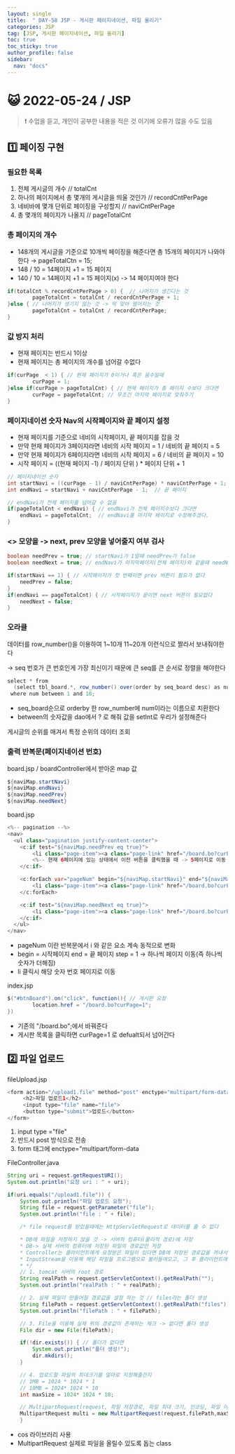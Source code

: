 ```yaml
---
layout: single
title:  " DAY-58 JSP - 게시판 페이지네이션, 파일 올리기"
categories: JSP
tag: [JSP, 게시판 페이지네이션, 파일 올리기]
toc: true
toc_sticky: true
author_profile: false
sidebar:
  nav: "docs"
---
```




# 😺 2022-05-24 / JSP

<!--Quote-->
> ❗ 수업을 듣고, 개인이 공부한 내용을 적은 것 이기에 오류가 많을 수도 있음


## 1️⃣ 페이징 구현

### 필요한 목록

1. 전체 게시글의 개수  // totalCnt
2. 하나의 페이지에서 총 몇개의 게시글을 띄울 것인가  // recordCntPerPage
3. 네비바에 몇개 단위로 페이징을 구성할지 // naviCntPerPage
4. 총 몇개의 페이지가 나올지 // pageTotalCnt

### 총 페이지의 개수

- 148개의 게시글을 기준으로 10개씩 페이징을 해준다면 총 15개의 페이지가 나와야한다 →
pageTotalCtn = 15;
- 148 / 10  = 14페이지 +1 = 15 페이지
- 140 / 10  = 14페이지 +1 = 15 페이지(x) -> 14 페이지여야 한다

```java
if(totalCnt % recordCntPerPage > 0) {  // 나머지가 생긴다는 것
		pageTotalCnt = totalCnt / recordCntPerPage + 1;
}else { // 나머지가 생기지 않는 것 -> 딱 맞아 떨어지는 것
		pageTotalCnt = totalCnt / recordCntPerPage;
}
```

### 값 방지 처리

- 현재 페이지는 반드시 1이상
- 현재 페이지는 총 페이지의 개수를 넘어갈 수없다

```java
if(curPage  < 1) { // 현재 페이지가 0이거나 혹은 음수일때
		curPage = 1;
}else if(curPage > pageTotalCnt) { // 현재 페이지가 총 페이지 수보다 크다면
		curPage = pageTotalCnt; // 무조건 마지막 페이지로 맞춰주기
}
```

### 페이지네이션 숫자 Nav의 시작페이지와 끝 페이지 설정

- 현재 페이지를 기준으로 네비의 시작페이지, 끝 페이지를 잡을 것
- 만약 현재 페이지가 3페이지라면 네비의 시작 페이지 = 1 / 네비의 끝 페이지 = 5
- 만약 현재 페이지가 6페이지라면 네비의 시작 페이지 = 6 / 네비의 끝 페이지 = 10
- 시작 페이지 = ((현재 페이지 -1) / 페이지 단위 ) * 페이지 단위 + 1

```java
// 페이지네이션 숫자
int startNavi = ((curPage - 1) / naviCntPerPage) * naviCntPerPage + 1; // 시작 페이지
int endNavi = startNavi + naviCntPerPage - 1;  // 끝 페이지

// endNavi가 전체 페이지를 넘어갈 수 없음
if(pageTotalCnt < endNavi) { // endNavi가 전체 페이지수보다 크다면
	endNavi = pageTotalCnt;  // endNavi를 마지막 페이지로 수정해주겠다.
}
```

### <> 모양을 -> next, prev 모양을 넣어줄지 여부 검사

```java
boolean needPrev = true; // startNavi가 1일때 needPrev가 false
boolean needNext = true; // endNavi가 마지막페이지(전체 페이지)와 같을떄 needNext가 false

if(startNavi == 1) { // 시작페이지가 첫 번째이면 prev 버튼이 필요가 없다
	needPrev = false;
}
if(endNavi == pageTotalCnt) { // 시작페이지가 끝이면 next 버튼이 필요없다
	needNext = false;
}
```

### 오라클

데이터를 row_number()을 이용하여 1~10개 11~20개 이런식으로 짤라서 보내줘야한다

→ seq 번호가 큰 번호인게 가장 최신이기 때문에 큰 seq를 큰 순서로 정렬을 해야한다

```java
select * from
  (select tbl_board.*, row_number() over(order by seq_board desc) as num from tbl_board)
 where num between 1 and 10;
```

- seq_board순으로 orderby 한 row_number에 num이라는 이름으로 치환한다
- between의 숫자값을 dao에서 ? 로 해줘 값을 setInt로 우리가 설정해준다

게시글의 순위를 매겨서 특정 순위의 데이터 조회

### 출력 반복문(페이지네이션 번호)

board.jsp / boardController에서 받아온 map 값

```java
${naviMap.startNavi}
${naviMap.endNavi}
${naviMap.needPrev}
${naviMap.needNext}
```

board.jsp

```java
<%-- pagination --%>
<nav>
  <ul class="pagination justify-content-center">
    <c:if test="${naviMap.needPrev eq true}">
    	<li class="page-item"><a class="page-link" href="/board.bo?curPage=${naviMap.startNavi-1}">Previous</a></li>
    	<%-- 현재 6페이지에 있는 상태에서 이전 버튼을 클릭했을 때 -> 5페이지로 이동 --%>
    </c:if>

    <c:forEach var="pageNum" begin="${naviMap.startNavi}" end="${naviMap.endNavi}" step="1">
    	<li class="page-item"><a class="page-link" href="/board.bo?curPage=${pageNum}">${pageNum}</a></li>
    </c:forEach>

    <c:if test="${naviMap.needNext eq true}">
    	<li class="page-item"><a class="page-link" href="/board.bo?curPage=${naviMap.endNavi+1}">Next</a></li>
    </c:if>
  </ul>
</nav>
```

- pageNum 이란 반복문에서 i 와 같은 요소 계속 동적으로 변화
- begin = 시작페이지 end = 끝 페이지 step = 1 → 하나씩 페이지 이동(즉 하나씩 숫자가 더해짐)
- li 클릭시 해당 숫자 번호 페이지로 이동

index.jsp

```java
$("#btnBoard").on("click", function(){ // 게시판 요청
		location.href = "/board.bo?curPage=1";
})
```

- 기존의 "/board.bo";에서 바꿔준다
- 게시판 목록을 클릭하면 curPage=1 로 defualt되서 넘어간다

## 2️⃣ 파일 업로드

fileUpload.jsp

```java
<form action="/upload1.file" method="post" enctype="multipart/form-data">
	 <h2>파일 업로드1</h2>
	 <input type="file" name="file">
	 <button type="submit">업로드</button>
</form>
```

1. input type ="file"
2. 반드시 post 방식으로 전송
3. form 태그에 enctype="multipart/form-data

FileController.java

```java
String uri = request.getRequestURI();
System.out.println("요청 uri : " + uri);

if(uri.equals("/upload1.file")) {
	System.out.println("파일 업로드 요청");
	String file = request.getParameter("file");
	System.out.println("file : " + file);

	/* file request를 받았을때에는 HttpServletRequest로 데이터를 줄 수 없다

	* DB에 파일을 저장하지 않을 것 -> 서버의 컴퓨터(물리적 경로)에 저장
	* DB-> 실제 서버의 컴퓨터에 저장된 파일의 경로값만 저장
	* Controller는 클라이언트에게 요청받은 파일이 있다면 DB에 저장된 경로값을 꺼내서
	* InputStream을 이용해 해당 파일을 프로그램으로 불러들여오고, 그 후 클라이언트에게 전달
	* */
	// 1. tomcat 서버의 root 경로
	String realPath = request.getServletContext().getRealPath("");
	System.out.println("realPath : " + realPath);

	// 2. 실제 파일이 만들어질 경로값을 설정 하는 것 // files라는 폴더 생성
	String filePath = request.getServletContext().getRealPath("files");
	System.out.println("filePath : " + filePath);

	// 3. File을 이용해 실제 위의 경로값이 존재하는 체크 -> 없다면 폴더 생성
	File dir = new File(filePath);

	if(!dir.exists()) { // 폴더가 없다면
		System.out.println("폴더 생성!");
		dir.mkdirs();
	}

	// 4. 업로드할 파일의 최대크기를 얼마로 지정해줄건지
	// 1MB = 1024 * 1024 * 1
	// 10MB = 1024* 1024 * 10
	int maxSize = 1024* 1024 * 10;

	// MultipartRequest(request, 파일 저장경로, 파일 최대 크기, 인코딩, 파일 이름 중복 처리 방지)
	MultipartRequest multi = new MultipartRequest(request,filePath,maxSize,"utf-8",new DefaultFileRenamePolicy());
	}

```

- cos 라이브러리 사용
- MultipartRequest 실제로 파일을 올릴수 있도록 돕는 class